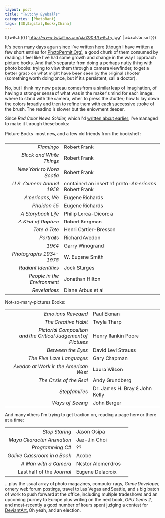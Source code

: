 ```yaml
---
layout: post
title: "Twitchy Eyeballs"
categories: [PhotoRant]
tags: [3D,Digital,Books,China]
---
```

![twitch]({{ 'http://www.botzilla.com/pix2004/twitchy.jpg' | absolute_url }})

It's been many days again since I've written here (though I have written a few short entries for <a href="http://www.photopermit.org/">PhotoPermit.Org</a>), a good chunk of them consumed
by reading. I feel like I've had some growth and change in the
way I approach picture books. And that's separate from doing a
perhaps nutty thing with photo books: trying to view them through
a camera viewfinder, to get a better grasp on what might have
been seen by the original shooter (something worth doing once, but if it's persistent,
call a doctor).

No, but I think my new plateau comes from a similar leap of imagination, of having a stronger sense of what was in the maker's mind for each image: where to stand with the camera, when to press the shutter; how to lay down the colors broadly and then to refine them with each successive stroke of the brush. The reading is slower but the enjoyment deeper.

Since <cite>Red Color News Soldier,</cite> which I'd <a href="/blog/archives/000338.html">written
about earlier</a>, I've managed to make it through these books:


<!--more-->
Picture Books &#151; most new, and a few old friends from the bookshelf: 

<table border=0>
<tr><td align="right"><cite>Flamingo</cite></td><td>Robert Frank</td></tr>
<tr><td align="right"><cite>Black and White Things</cite></td><td>Robert Frank</td></tr>
<tr><td align="right"><cite>New York to Nova Scotia</cite></td><td>Robert Frank</td></tr>
<tr><td align="right"><cite>U.S. Camera Annual 1958</cite></td><td>contained an insert of
	    proto-<cite>Americans</cite> Robert Frank</td></tr>
<tr><td align="right"><cite>Americans, We</cite></td><td>Eugene Richards</td></tr>
<tr><td align="right"><cite>Phaidon 55</cite></td><td>Eugene Richards</td></tr>
<tr><td align="right"><cite>A Storybook Life</cite></td><td>Philip Lorca-Dicorcia</td></tr>
<tr><td align="right"><cite>A Kind of Rapture</cite></td><td>Robert Bergman</td></tr>
<tr><td align="right"><cite>Tete &aacute; Tete</cite></td><td>Henri Cartier-Bresson</td></tr>
<tr><td align="right"><cite>Portraits</cite></td><td>Richard Avedon</td></tr>
<tr><td align="right"><cite>1964</cite></td><td>Garry Winogrand</td></tr>
<tr><td align="right"><cite>Photographs 1934-1975</cite></td><td>W. Eugene Smith</td></tr>
<tr><td align="right"><cite>Radiant Identities</cite></td><td>Jock Sturges</td></tr>
<tr><td align="right"><cite>People in the Environment</cite></td><td>Jonathan Hilton</td></tr>
<tr><td align="right"><cite>Revelations</cite></td><td>Diane Arbus et al</td></tr>
</table>

Not-so-many-pictures Books:

<table border=0>
<tr><td align="right"><cite>Emotions Revealed</cite></td><td>Paul Ekman</td></tr>
<tr><td align="right"><cite>The Creative Habit</cite></td><td>Twyla Tharp</td></tr>
<tr><td align="right"><cite>Pictorial Composition<br>and the
	    Critical Judgement of Pictures</cite></td><td>Henry Rankin Poore</td></tr>
<tr><td align="right"><cite>Between the Eyes</cite></td><td>David Levi Strauss</td></tr>
<tr><td align="right"><cite>The Five Love Languages</cite></td><td>Gary Chapman</td></tr>
<tr><td align="right"><cite>Avedon at Work in the American West</cite></td><td>Laura Wilson</td></tr><tr><td align="right"><cite>The Crisis of the Real</cite></td><td>Andy Grundberg</td></tr>
<tr><td align="right"><cite>Stepfamilies</cite></td><td>Dr. James H. Bray &amp; John Kelly</td></tr>
<tr><td align="right"><cite>Ways of Seeing</cite></td><td>John Berger</td></tr>
</table>

And many others I'm trying to get traction on, reading a page here or there at a time:

<table border=0>
<tr><td align="right"><cite>Stop Staring</cite></td><td>Jason Osipa</td></tr>
<tr><td align="right"><cite>Maya Character Animation</cite></td><td>Jae-Jin Choi</td></tr>
<tr><td align="right"><cite>Programming C#</cite></td><td>??</td></tr>
<tr><td align="right"><cite>Golive Classroom in a Book</cite></td><td>Adobe</td></tr>
<tr><td align="right"><cite>A Man with a Camera</cite></td><td>Nestor Alemendros<td></tr>
<tr><td align="right">Last half of the <cite>Journal</cite></td><td>Eugene Delacroix<td></tr></table>

...plus the usual array of photo magazines, computer rags,
<cite>Game Developer,</cite> ornery web forum postings, travel to
Las Vegas and Seattle, and a big batch of work to push forward
at the office, including multiple tradeshows and an upcoming
journey to Europe plus writing on the next book, <cite>GPU Gems
2,</cite> and most-recently a good number of hours spent judging
a contest for <a href="http://www.deviantart.com">DeviantArt.</a> Oh yeah, and an election.

